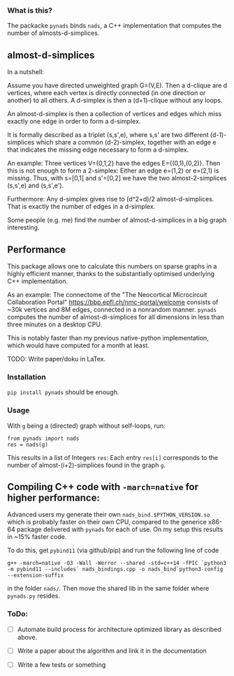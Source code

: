 ### What is this?
The packacke `pynads` binds `nads`, a C++ implementation that computes the number of almosts-d-simplices.


## almost-d-simplices
In a nutshell:

Assume you have directed unweighted graph G=(V,E). Then a d-clique are d vertices, where each vertex is directly
connected (in one direction or another) to all others.
A d-simplex is then a (d+1)-clique without any loops.

An almost-d-simplex is then a collection of vertices and edges which miss exactly one edge in order to form a d-simplex.

It is formally described as a triplet (s,s',e), where s,s' are two different (d-1)-simplices which share a common (d-2)-simplex,
together with an edge e that indicates the missing edge necessary to form a d-simplex.

An example:
Three vertices V={0,1,2} have the edges E={(0,1),(0,2)}. Then this is not enough to form a 2-simplex: Either an edge
e=(1,2) or e=(2,1) is missing. Thus, with s=[0,1] and s'=[0,2] we have the two almost-2-simplices (s,s',e) and
(s,s',e').

Furthermore: Any d-simplex gives rise to (d^2+d)/2 almost-d-simplices. That is exactly the number of edges in a
d-simplex.


Some people (e.g. me) find the number of almost-d-simplices in a big graph interesting.


## Performance
This package allows one to calculate this numbers on sparse graphs in a highly efficient manner, thanks to the substantially optimised underlying C++
implementation. 

As an example: The connectome of the "The Neocortical Microcircuit Collaboration Portal" https://bbp.epfl.ch/nmc-portal/welcome consists of ~30k vertices and 8M edges, connected in a nonrandom manner. `pynads` computes the number of almost-di-simplices for all dimensions in less than three minutes on a desktop CPU.

This is notably faster than my previous native-python implementation, which would have computed for a month at least.



TODO: Write paper/doku in LaTex.


### Installation
`pip install pynads` should be enough.


### Usage
With `g` being a (directed) graph without self-loops, run:

```
from pynads import nads
res = nads(g)
```

This results in a list of Integers `res`: Each entry `res[i]` corresponds to the number of almost-(i+2)-simplices found
in the graph `g`. 


## Compiling C++ code with `-march=native` for higher performance:
Advanced users my generate their own `nads_bind.$PYTHON_VERSION.so` which is probably faster on their own CPU, compared
to the generice x86-64 package delivered with `pynads` for each of use. On my setup this results in ~15% faster code.

To do this, get `pybind11` (via github/pip) and run the following line of code
```
g++ -march=native -O3 -Wall -Werror --shared -std=c++14 -fPIC `python3 -m pybind11 --includes` nads_bindings.cpp -o nads_bind`python3-config --extension-suffix
```
in the folder `nads/`. Then move the shared lib in the same folder where `pynads.py` resides.


### ToDo:
-[ ] Automate build process for architecture optimized library as described above.

-[ ] Write a paper about the algorithm and link it in the documentation

-[ ] Write a few tests or something


